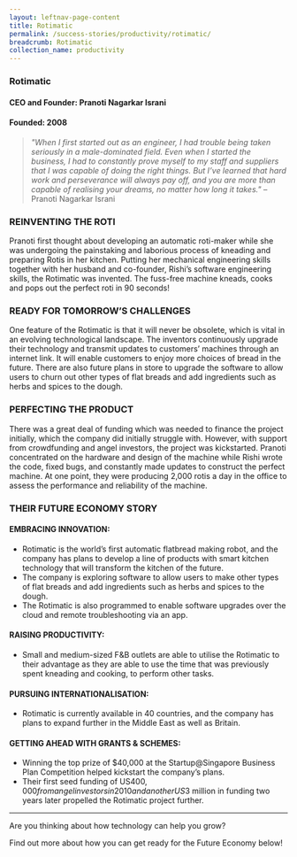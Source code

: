 ```yaml
---
layout: leftnav-page-content
title: Rotimatic
permalink: /success-stories/productivity/rotimatic/
breadcrumb: Rotimatic
collection_name: productivity
---
```


### **Rotimatic**
<h4 class="no-margin-top">CEO and Founder: Pranoti Nagarkar Israni</h4>
<h4 class="no-margin-top">Founded: 2008</h4>

<blockquote>
    <i>"When I first started out as an engineer, I had trouble being taken seriously in a male-dominated field. Even when I started the business, I had to constantly prove myself to my staff and suppliers that I was capable of doing the right things. But I’ve learned that hard work and perseverance will always pay off, and you are more than capable of realising your dreams, no matter how long it takes."</i> – Pranoti Nagarkar Israni
</blockquote>

### **REINVENTING THE ROTI**

Pranoti first thought about developing an automatic roti-maker while she was undergoing the painstaking and laborious process of kneading and preparing Rotis in her kitchen. Putting her mechanical engineering skills together with her husband and co-founder, Rishi’s software engineering skills, the Rotimatic was invented. The fuss-free machine kneads, cooks and pops out the perfect roti in 90 seconds!


### **READY FOR TOMORROW’S CHALLENGES**

One feature of the Rotimatic is that it will never be obsolete, which is vital in an evolving technological landscape. The inventors continuously upgrade their technology and transmit updates to customers’ machines through an internet link. It will enable customers to enjoy more choices of bread in the future. There are also future plans in store to upgrade the software to allow users to churn out other types of flat breads and add ingredients such as herbs and spices to the dough.


### **PERFECTING THE PRODUCT**

There was a great deal of funding which was needed to finance the project initially, which the company did initially struggle with. However, with support from crowdfunding and angel investors, the project was kickstarted. Pranoti concentrated on the hardware and design of the machine while Rishi wrote the code, fixed bugs, and constantly made updates to construct the perfect machine. At one point, they were producing 2,000 rotis a day in the office to assess the performance and reliability of the machine.


### **THEIR FUTURE ECONOMY STORY**

#### **EMBRACING INNOVATION:**
*	Rotimatic is the world’s first automatic flatbread making robot, and the company has plans to develop a line of products with smart kitchen technology that will transform the kitchen of the future.
* The company is exploring software to allow users to make other types of flat breads and add ingredients such as herbs and spices to the dough.
* The Rotimatic is also programmed to enable software upgrades over the cloud and remote troubleshooting via an app.

#### **RAISING PRODUCTIVITY:**
* Small and medium-sized F&B outlets are able to utilise the Rotimatic to their advantage as they are able to use the time that was previously spent kneading and cooking, to perform other tasks.

#### **PURSUING INTERNATIONALISATION:**
* Rotimatic is currently available in 40 countries, and the company has plans to expand further in the Middle East as well as Britain.

#### **GETTING AHEAD WITH GRANTS & SCHEMES:**
* Winning the top prize of $40,000 at the Startup@Singapore Business Plan Competition helped kickstart the company’s plans.
* Their first seed funding of US$400,000 from angel investors in 2010 and another US$3 million in funding two years later propelled the Rotimatic project further.

---

Are you thinking about how technology can help you grow?

Find out more about how you can get ready for the Future Economy below!
